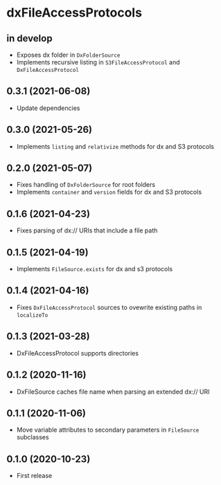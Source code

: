 # dxFileAccessProtocols

## in develop

* Exposes dx folder in `DxFolderSource`
* Implements recursive listing in `S3FileAccessProtocol` and `DxFileAccessProtocol`

## 0.3.1 (2021-06-08)

* Update dependencies

## 0.3.0 (2021-05-26)

* Implements `listing` and `relativize` methods for dx and S3 protocols

## 0.2.0 (2021-05-07)

* Fixes handling of `DxFolderSource` for root folders
* Implements `container` and `version` fields for dx and S3 protocols

## 0.1.6 (2021-04-23)

* Fixes parsing of dx:// URIs that include a file path

## 0.1.5 (2021-04-19)

* Implements `FileSource.exists` for dx and s3 protocols

## 0.1.4 (2021-04-16)

* Fixes `DxFileAccessProtocol` sources to ovewrite existing paths in `localizeTo`

## 0.1.3 (2021-03-28)

* DxFileAccessProtocol supports directories

## 0.1.2 (2020-11-16)

* DxFileSource caches file name when parsing an extended dx:// URI

## 0.1.1 (2020-11-06)

* Move variable attributes to secondary parameters in `FileSource` subclasses

## 0.1.0 (2020-10-23)

* First release